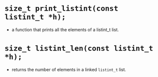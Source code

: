 # `size_t print_listint(const listint_t *h);`
* a function that prints all the elements of a listint_t list.
# `size_t listint_len(const listint_t *h);`
* returns the number of elements in a linked `listint_t` list.